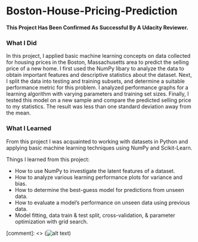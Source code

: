# Boston-House-Pricing-Prediction

<b>This Project Has Been Confirmed As Successful By A Udacity Reviewer.</b>

<h3> What I Did </h3>

In this project, I applied basic machine learning concepts on data collected for housing prices in the Boston, Massachusetts area to predict the selling price of a new home. I first used the NumPy libary to analyze the data to obtain important features and descriptive statistics about the dataset. Next, I split the data into testing and training subsets, and determine a suitable performance metric for this problem. I analyzed performance graphs for a learning algorithm with varying parameters and training set sizes. Finally, I tested this model on a new sample and compare the predicted selling price to my statistics. The result was less than one standard deviation away from the mean.

<h3> What I Learned </h3>

From this project I was acquainted to working with datasets in Python and applying basic machine learning techniques using NumPy and Scikit-Learn.

Things I learned from this project:

- How to use NumPy to investigate the latent features of a dataset.
- How to analyze various learning performance plots for variance and bias.
- How to determine the best-guess model for predictions from unseen data.
- How to evaluate a model’s performance on unseen data using previous data.
- Model fitting, data train & test split, cross-validation, & parameter optimization with grid search.

[comment]: <> (![alt text](screenshots/graphexample.png "Description goes here"))